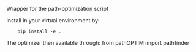 Wrapper for the path-optimization script

Install in your virtual environment by:

```
    pip install -e .
```

The optimizer then available through:
from pathOPTIM import pathfinder